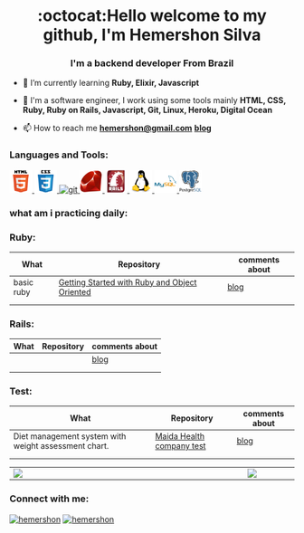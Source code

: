 <h1 align="center">:octocat:Hello welcome to my github, I'm Hemershon Silva</h1>
<h3 align="center">I'm a backend developer From Brazil</h3>


- 🌱 I’m currently learning **Ruby, Elixir, Javascript**

- 💬 I'm a software engineer, I work using some tools mainly **HTML, CSS, Ruby, Ruby on Rails, Javascript, Git, Linux, Heroku, Digital Ocean**

- 📫 How to reach me **hemershon@gmail.com**  [**blog**](https://hemershon.github.io/)


<h3 align="left">Languages and Tools:</h3>

<p align="left"> 
<a href="https://www.w3.org/html/" target="_blank"> <img src="https://raw.githubusercontent.com/devicons/devicon/master/icons/html5/html5-original-wordmark.svg" alt="html5" width="40" height="40"/> </a>
<a href="https://www.w3schools.com/css/" target="_blank"> <img src="https://raw.githubusercontent.com/devicons/devicon/master/icons/css3/css3-original-wordmark.svg" alt="css3" width="40" height="40"/> </a>
<a href="https://git-scm.com/" target="_blank"> <img src="https://www.vectorlogo.zone/logos/git-scm/git-scm-icon.svg" alt="git" width="40" height="40"/> </a>
<a href="https://www.ruby-lang.org/en/" target="_blank"> <img src="https://raw.githubusercontent.com/devicons/devicon/master/icons/ruby/ruby-original.svg" alt="ruby" width="40" height="40"/> </a>
<a href="https://rubyonrails.org" target="_blank"> <img src="https://raw.githubusercontent.com/devicons/devicon/master/icons/rails/rails-original-wordmark.svg" alt="rails" width="40" height="40"/> </a>
<a href="https://www.linux.org/" target="_blank"> <img src="https://raw.githubusercontent.com/devicons/devicon/master/icons/linux/linux-original.svg" alt="linux" width="40" height="40"/> </a> 
<a href="https://www.mysql.com/" target="_blank"> <img src="https://raw.githubusercontent.com/devicons/devicon/master/icons/mysql/mysql-original-wordmark.svg" alt="mysql" width="40" height="40"/> </a>
<a href="https://www.postgresql.org" target="_blank"> <img src="https://raw.githubusercontent.com/devicons/devicon/master/icons/postgresql/postgresql-original-wordmark.svg" alt="postgresql" width="40" height="40"/> </a> 
</p>
<h3 align="left">what am i practicing daily:</h3>
<h3 align="left">Ruby:</h3>

| What        | Repository | comments about |
|-------------|------------|----------------|
| basic ruby  | [Getting Started with Ruby and Object Oriented](https://github.com/hemershon/Getting_Started_with_Ruby_and_Object_Oriented)       | [blog](https://hemershon.github.io/categories/#ruby)       |
|             |            |                |
|             |            |                |

<h3 align="left">Rails:</h3>

| What                      | Repository | comments about |
|---------------------------|------------|----------------|
|  | []()       | [blog](https://hemershon.github.io/categories/)       |
|                           |            |                |
|                           |            |                |

<h3 align="left">Test:</h3>

| What                       | Repository | comments about |
|----------------------------|------------|----------------|
| Diet management system with weight assessment chart. | [Maida Health company test](https://github.com/hemershon/dieta_maida)       | [blog](https://hemershon.github.io/categories)       |
|                            |            |                |
|                            |            |                |
<center>
  <table>
    <tr>
        <td><img width="400px" align="left" src="https://github-readme-stats.vercel.app/api/top-langs/?username=hemershon&hide=html&layout=compact&theme=default" /></td>
        <td><img width="495px" align="left" src="https://github-readme-stats.vercel.app/api?username=hemershon&theme=default"/></td>
    </tr>   
  </table>
</center> 
<p align="left">
    <h3 align="left">Connect with me:</h3>
    <a href="https://linkedin.com/in//hemershon-silva-22646749" target="blank"><img align="center" src="https://cdn.jsdelivr.net/npm/simple-icons@3.0.1/icons/linkedin.svg" alt="hemershon" height="30" width="40" /></a>
    <a href="https://instagram.com/hemershon" target="blank"><img align="center" src="https://cdn.jsdelivr.net/npm/simple-icons@3.0.1/icons/instagram.svg" alt="hemershon" height="30" width="40" /></a>
</p>
<br>
